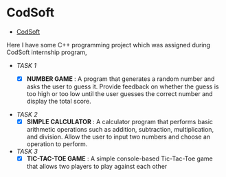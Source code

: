 # CodSoft
- [CodSoft](https://www.codsoft.in/)


Here I have some C++ programming project which was assigned during CodSoft internship program,
- _TASK 1_
   - [X] **NUMBER GAME** : A program that generates a random number and asks the user to guess it. Provide feedback on whether the guess is too high or too low until the user guesses the correct number and display the total score.
   

- _TASK 2_
  - [X] **SIMPLE CALCULATOR** :  A calculator program that performs basic arithmetic
operations such as addition, subtraction, multiplication, and
division. Allow the user to input two numbers and choose an
operation to perform.
- _TASK 3_
    - [X] **TIC-TAC-TOE GAME** : A simple console-based Tic-Tac-Toe game that
allows two players to play against each other
